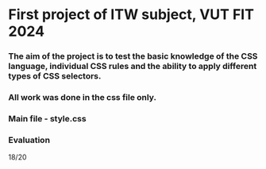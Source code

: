 # First project of ITW subject, VUT FIT 2024

### The aim of the project is to test the basic knowledge of the CSS language, individual CSS rules and the ability to apply different types of CSS selectors.

### All work was done in the css file only.

### Main file - style.css

### Evaluation

  18/20
